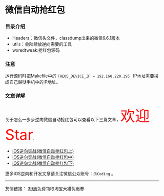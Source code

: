 # 微信自动抢红包


### 目录介绍
- Headers：微信头文件，classdump出来的微信6.6.1版本
- utils：会陆续放逆向需要的工具
- wxredtweak:抢红包源码

### 注意
运行源码时把Makefile中的 `THEOS_DEVICE_IP = 192.168.220.195 ` IP地址需要换成自己越狱手机中的IP地址。



### 文章详解
关于怎么一步步逆向微信自动抢红包可以查看以下三篇文章，<font color=#ff0000 size=30>欢迎Star</font>.

- [iOS逆向实战(微信自动抢红包上)](https://github.com/Lves/WXRedTweak/blob/master/Articles/%E5%BE%AE%E4%BF%A1%E6%8A%A2%E7%BA%A2%E5%8C%85%E4%B8%8A.md)
- [iOS逆向实战(微信自动抢红包中)](https://github.com/Lves/WXRedTweak/blob/master/Articles/%E5%BE%AE%E4%BF%A1%E6%8A%A2%E7%BA%A2%E5%8C%85%E4%B8%AD.md)
- [iOS逆向实战(微信自动抢红包下)](https://github.com/Lves/WXRedTweak/blob/master/Articles/%E5%BE%AE%E4%BF%A1%E6%8A%A2%E7%BA%A2%E5%8C%85%E4%B8%8B.md)

 更多iOS逆向和开发文章请关注微信公众账号：`乐Coding` 。
 
------------------------
友情链接：
[39惠](http://www.lvesli.com)免费领取淘宝天猫优惠券
